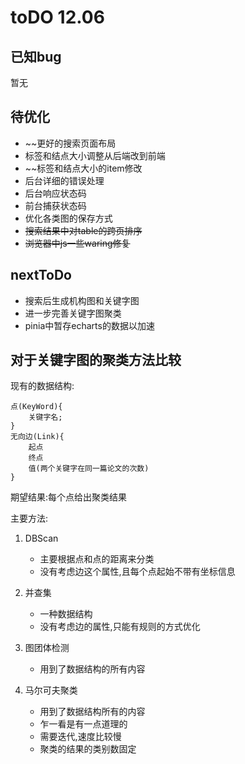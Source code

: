 # toDO 12.06

## 已知bug
暂无

## 待优化
- ~~更好的搜索页面布局
- 标签和结点大小调整从后端改到前端
- ~~标签和结点大小的item修改
- 后台详细的错误处理
- 后台响应状态码
- 前台捕获状态码
- 优化各类图的保存方式
- ~~搜索结果中对table的跨页排序~~
- ~~浏览器中js一些waring修复~~
  
## nextToDo
- 搜索后生成机构图和关键字图
- 进一步完善关键字图聚类
- pinia中暂存echarts的数据以加速

## 对于关键字图的聚类方法比较
现有的数据结构:
  
    点(KeyWord){
        关键字名;
    }
    无向边(Link){
        起点
        终点
        值(两个关键字在同一篇论文的次数)
    }
期望结果:每个点给出聚类结果

主要方法:
    
1. DBScan
    - 主要根据点和点的距离来分类
    - 没有考虑边这个属性,且每个点起始不带有坐标信息

2. 并查集
   - 一种数据结构
   - 没有考虑边的属性,只能有规则的方式优化


3. 图团体检测
   - 用到了数据结构的所有内容
   
4. 马尔可夫聚类
   - 用到了数据结构所有的内容
   - 乍一看是有一点道理的
   - 需要迭代,速度比较慢
   - 聚类的结果的类别数固定
    
